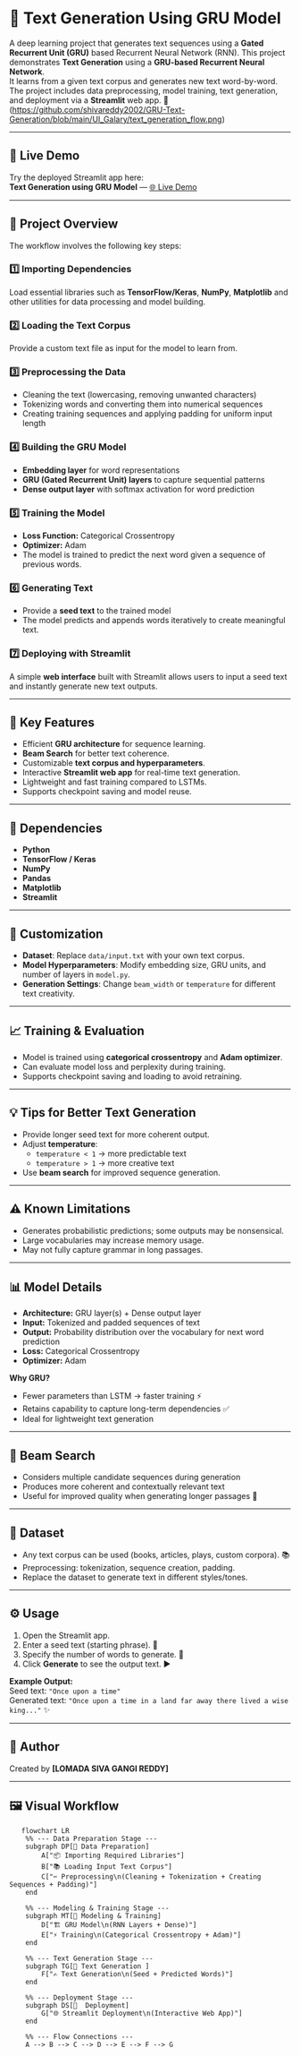 # 📝 Text Generation Using GRU Model

A deep learning project that generates text sequences using a **Gated Recurrent Unit (GRU)** based Recurrent Neural Network (RNN).
This project demonstrates **Text Generation** using a **GRU-based Recurrent Neural Network**.  
It learns from a given text corpus and generates new text word-by-word. 
The project includes data preprocessing, model training, text generation, and deployment via a **Streamlit** web app. 🚀
(https://github.com/shivareddy2002/GRU-Text-Generation/blob/main/UI_Galary/text_generation_flow.png)

---

## 🔗 Live Demo
Try the deployed Streamlit app here:  
**Text Generation using GRU Model** — [🌐 Live Demo](https://text-generation-using-gru-model.streamlit.app/)

---

## 🚀 Project Overview

The workflow involves the following key steps:

### 1️⃣ Importing Dependencies
Load essential libraries such as **TensorFlow/Keras**, **NumPy**, **Matplotlib** and other utilities for data processing and model building.

### 2️⃣ Loading the Text Corpus
Provide a custom text file as input for the model to learn from.

### 3️⃣ Preprocessing the Data
- Cleaning the text (lowercasing, removing unwanted characters)  
- Tokenizing words and converting them into numerical sequences  
- Creating training sequences and applying padding for uniform input length

### 4️⃣ Building the GRU Model
- **Embedding layer** for word representations  
- **GRU (Gated Recurrent Unit) layers** to capture sequential patterns  
- **Dense output layer** with softmax activation for word prediction

### 5️⃣ Training the Model
- **Loss Function:** Categorical Crossentropy  
- **Optimizer:** Adam  
- The model is trained to predict the next word given a sequence of previous words.

### 6️⃣ Generating Text
- Provide a **seed text** to the trained model  
- The model predicts and appends words iteratively to create meaningful text.

### 7️⃣ Deploying with Streamlit
A simple **web interface** built with Streamlit allows users to input a seed text and instantly generate new text outputs.

---

## 🚀 Key Features

- Efficient **GRU architecture** for sequence learning.  
- **Beam Search** for better text coherence.  
- Customizable **text corpus and hyperparameters**.  
- Interactive **Streamlit web app** for real-time text generation.  
- Lightweight and fast training compared to LSTMs.  
- Supports checkpoint saving and model reuse.

---

## 🧰 Dependencies

- **Python**  
- **TensorFlow / Keras**  
- **NumPy**  
- **Pandas**  
- **Matplotlib**  
- **Streamlit**

---

## 🔄 Customization

- **Dataset**: Replace `data/input.txt` with your own text corpus.  
- **Model Hyperparameters**: Modify embedding size, GRU units, and number of layers in `model.py`.  
- **Generation Settings**: Change `beam_width` or `temperature` for different text creativity.

---

## 📈 Training & Evaluation

- Model is trained using **categorical crossentropy** and **Adam optimizer**.  
- Can evaluate model loss and perplexity during training.  
- Supports checkpoint saving and loading to avoid retraining.

---

## 💡 Tips for Better Text Generation

- Provide longer seed text for more coherent output.  
- Adjust **temperature**:  
  - `temperature < 1` → more predictable text  
  - `temperature > 1` → more creative text  
- Use **beam search** for improved sequence generation.

---

## ⚠️ Known Limitations

- Generates probabilistic predictions; some outputs may be nonsensical.  
- Large vocabularies may increase memory usage.  
- May not fully capture grammar in long passages.

---

## 📊 Model Details

- **Architecture:** GRU layer(s) + Dense output layer  
- **Input:** Tokenized and padded sequences of text  
- **Output:** Probability distribution over the vocabulary for next word prediction  
- **Loss:** Categorical Crossentropy  
- **Optimizer:** Adam  

**Why GRU?**  
- Fewer parameters than LSTM → faster training ⚡  
- Retains capability to capture long-term dependencies ✅  
- Ideal for lightweight text generation

---

## 🔎 Beam Search

- Considers multiple candidate sequences during generation  
- Produces more coherent and contextually relevant text  
- Useful for improved quality when generating longer passages 🧭

---

## 💾 Dataset

- Any text corpus can be used (books, articles, plays, custom corpora). 📚  
- Preprocessing: tokenization, sequence creation, padding.  
- Replace the dataset to generate text in different styles/tones.

---

## ⚙️ Usage
1. Open the Streamlit app.  
2. Enter a seed text (starting phrase). 📝  
3. Specify the number of words to generate. 🔢  
4. Click **Generate** to see the output text. ▶️

**Example Output:**  
Seed text: `"Once upon a time"`  
Generated text: `"Once upon a time in a land far away there lived a wise king..."` ✨

---

## 🎨 Author
Created by **[LOMADA SIVA GANGI REDDY]**  

---

## 🖼️ Visual Workflow

```mermaid
   flowchart LR
    %% --- Data Preparation Stage ---
    subgraph DP[📂 Data Preparation]
        A["📦 Importing Required Libraries"]
        B["📚 Loading Input Text Corpus"]
        C["✂️ Preprocessing\n(Cleaning + Tokenization + Creating Sequences + Padding)"]
    end

    %% --- Modeling & Training Stage ---
    subgraph MT[🤖 Modeling & Training]
        D["🏗️ GRU Model\n(RNN Layers + Dense)"]
        E["⚡ Training\n(Categorical Crossentropy + Adam)"]
    end

    %% --- Text Generation Stage ---
    subgraph TG[🚀 Text Generation ]
        F["✍️ Text Generation\n(Seed + Predicted Words)"]
    end

    %% --- Deployment Stage ---
    subgraph DS[🚀  Deployment]
        G["🌐 Streamlit Deployment\n(Interactive Web App)"]
    end

    %% --- Flow Connections ---
    A --> B --> C --> D --> E --> F --> G



















